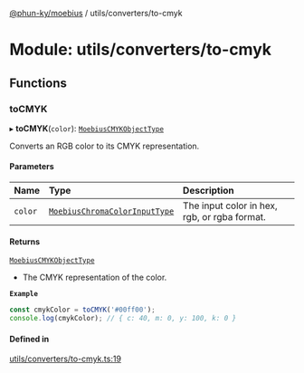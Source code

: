 [@phun-ky/moebius](../README.md) / utils/converters/to-cmyk

# Module: utils/converters/to-cmyk

## Functions

### toCMYK

▸ **toCMYK**(`color`): [`MoebiusCMYKObjectType`](types.md#moebiuscmykobjecttype)

Converts an RGB color to its CMYK representation.

#### Parameters

| Name | Type | Description |
| :------ | :------ | :------ |
| `color` | [`MoebiusChromaColorInputType`](types.md#moebiuschromacolorinputtype) | The input color in hex, rgb, or rgba format. |

#### Returns

[`MoebiusCMYKObjectType`](types.md#moebiuscmykobjecttype)

- The CMYK representation of the color.

**`Example`**

```ts
const cmykColor = toCMYK('#00ff00');
console.log(cmykColor); // { c: 40, m: 0, y: 100, k: 0 }
```

#### Defined in

[utils/converters/to-cmyk.ts:19](https://github.com/phun-ky/moebius/blob/main/src/utils/converters/to-cmyk.ts#L19)
